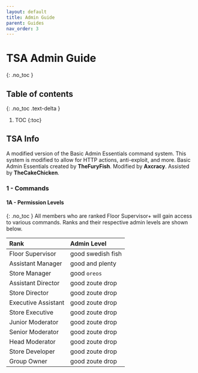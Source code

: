 ```yaml
---
layout: default
title: Admin Guide
parent: Guides
nav_order: 3
---
```


# TSA Admin Guide
{: .no_toc }

## Table of contents
{: .no_toc .text-delta }

1. TOC
{:toc}

## TSA Info 
A modified version of the Basic Admin Essentials command system. This system is modified to allow for HTTP actions, anti-exploit, and more. Basic Admin Essentials created by **TheFuryFish**. Modified by **Axcracy**. Assisted by **TheCakeChicken**.

### 1 - Commands
#### 1A - Permission Levels
{: .no_toc }
All members who are ranked Floor Supervisor+ will gain access to various commands. Ranks and their respective admin levels are shown below. 

| Rank        | Admin Level         | 
|:-------------|:------------------|
| Floor Supervisor           | good swedish fish | 
| Assistant Manager | good and plenty   | 
| Store Manager           | good `oreos`      | 
| Assistant Director          | good zoute drop | 
| Store Director           | good zoute drop | 
| Executive Assistant           | good zoute drop | 
| Store Executive         | good zoute drop | 
| Junior Moderator           | good zoute drop | 
| Senior Moderator          | good zoute drop | 
| Head Moderator           | good zoute drop | 
| Store Developer          | good zoute drop | 
| Group Owner           | good zoute drop | 
